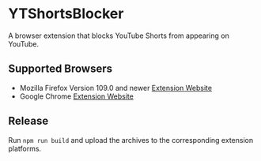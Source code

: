 # YTShortsBlocker

A browser extension that blocks YouTube Shorts from appearing on YouTube.

## Supported Browsers

- Mozilla Firefox Version 109.0 and newer [Extension Website](https://addons.mozilla.org/de/firefox/addon/ytshortsblocker/)
- Google Chrome [Extension Website](https://chromewebstore.google.com/detail/ytshortsblocker/hiachodlaodnpdbbdinhgigjbgofoccn)

## Release

Run `npm run build` and upload the archives to the corresponding extension platforms.
